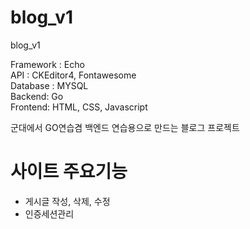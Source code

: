 # blog_v1
blog_v1

Framework : Echo<br>
API : CKEditor4, Fontawesome<br>
Database : MYSQL<br>
Backend: Go<br>
Frontend: HTML, CSS, Javascript<br>

군대에서 GO연습겸 백엔드 연습용으로 만드는 블로그 프로젝트<br>

# 사이트 주요기능
- 게시글 작성, 삭제, 수정
- 인증세션관리


